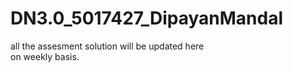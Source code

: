 # DN3.0_5017427_DipayanMandal
all the assesment solution will be updated here 
<br>
on weekly basis.

